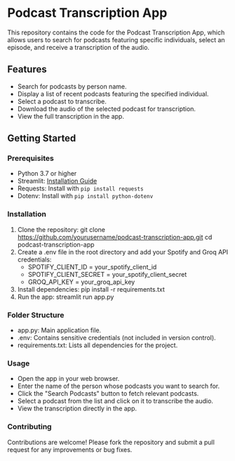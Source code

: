 # Podcast Transcription App

This repository contains the code for the Podcast Transcription App, which allows users to search for podcasts featuring specific individuals, select an episode, and receive a transcription of the audio.

## Features

- Search for podcasts by person name.
- Display a list of recent podcasts featuring the specified individual.
- Select a podcast to transcribe.
- Download the audio of the selected podcast for transcription.
- View the full transcription in the app.

## Getting Started

### Prerequisites

- Python 3.7 or higher
- Streamlit: [Installation Guide](https://docs.streamlit.io/library/getting-started/installation)
- Requests: Install with `pip install requests`
- Dotenv: Install with `pip install python-dotenv`

### Installation

1. Clone the repository:
   git clone https://github.com/yourusername/podcast-transcription-app.git
   cd podcast-transcription-app
2. Create a .env file in the root directory and add your Spotify and Groq API credentials:
    - SPOTIFY_CLIENT_ID = your_spotify_client_id
    - SPOTIFY_CLIENT_SECRET = your_spotify_client_secret
    - GROQ_API_KEY = your_groq_api_key
3.  Install dependencies:
    pip install -r requirements.txt
4.  Run the app:
    streamlit run app.py


### Folder Structure
- app.py: Main application file.
- .env: Contains sensitive credentials (not included in version control).
- requirements.txt: Lists all dependencies for the project.


### Usage
- Open the app in your web browser.
- Enter the name of the person whose podcasts you want to search for.
- Click the "Search Podcasts" button to fetch relevant podcasts.
- Select a podcast from the list and click on it to transcribe the audio.
- View the transcription directly in the app.


### Contributing
Contributions are welcome! Please fork the repository and submit a pull request for any improvements or bug fixes.

